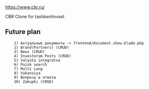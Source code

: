 https://www.cbr.ru/

CBR Clone for tashkentinvest

## Future plan
```
    1) Актуальные документы -> frontend/document.show.blade.php
    2) Brand(Partners) (CRUD)
    3) News (CRUD)
    4) Investoram Posts (CRUD)
    5) Valyuta integratsa
    6) Poisk search
    7) Multi Lang
    8) Vakansiya
    9) Вопросы и ответы
    10) Zakupki (CRUD)
```
